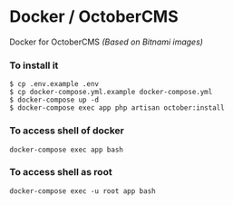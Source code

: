 # Docker / OctoberCMS
Docker for OctoberCMS *(Based on Bitnami images)*

### To install it
```
$ cp .env.example .env
$ cp docker-compose.yml.example docker-compose.yml
$ docker-compose up -d
$ docker-compose exec app php artisan october:install
```

### To access shell of docker
```
docker-compose exec app bash
```

### To access shell as root
```
docker-compose exec -u root app bash
```

